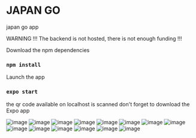 # JAPAN GO
japan go app

WARNING !!! The backend is not hosted, there is not enough funding !!!

Download the npm dependencies
### `npm install`
Launch the app
### `expo start`
the qr code available on localhost is scanned
don't forget to download the Expo app

![image](https://user-images.githubusercontent.com/85076219/206913929-ccce93e7-1ac0-486e-aad5-53f04129cb36.png)
![image](https://user-images.githubusercontent.com/85076219/206913944-52d051b0-53f2-4e9d-954c-29ea7f9b56a4.png)
![image](https://user-images.githubusercontent.com/85076219/206913950-a7b9bdc9-c192-4fbc-8a49-b8842a6b5664.png)
![image](https://user-images.githubusercontent.com/85076219/206913955-964490e8-c003-42dd-a3dc-a63ab3ee4684.png)
![image](https://user-images.githubusercontent.com/85076219/206913959-c0e4bc74-178d-4b2b-b89e-1b5a863225e7.png)
![image](https://user-images.githubusercontent.com/85076219/206913963-83012dcc-aea7-4f3f-b390-4d854b40a2c5.png)
![image](https://user-images.githubusercontent.com/85076219/206913969-d4450cc8-053a-4862-9869-1bc33d1d01d8.png)
![image](https://user-images.githubusercontent.com/85076219/206913975-e382d68b-ed6b-4af3-afeb-ad78b2a62abd.png)
![image](https://user-images.githubusercontent.com/85076219/206913979-0b270647-7e22-4eb2-a72e-55c854d287bf.png)
![image](https://user-images.githubusercontent.com/85076219/206913986-1079d088-4433-472b-b3e5-a247822654c6.png)
![image](https://user-images.githubusercontent.com/85076219/206913988-0b118099-1fad-494c-8170-cfdf32d34e6b.png)
![image](https://user-images.githubusercontent.com/85076219/206913993-9ca50ec8-9fe8-42f4-88d7-27c4f5b9d464.png)
![image](https://user-images.githubusercontent.com/85076219/206913998-e3428763-3db6-4dec-8032-ad33d4ca0570.png)
![image](https://user-images.githubusercontent.com/85076219/206914022-6354aeb5-be53-4e9e-8361-ca1f1f496031.png)
